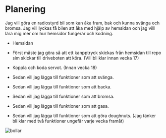 # Planering
Jag vill göra en radiostyrd bil som kan åka fram, bak och kunna svänga och bromsa. 
Jag vill lyckas få bilen att åka med hjälp av hemsidan och jag villl lära mig mer om hur hemsidor fungerar och kodning.




* Hemsidan
- Först måste jag göra så att ett kanpptryck skickas från hemsidan till repo sim skickar till driveboten att köra. (Vill bli klar innan vecka 17)

- Koppla och koda servot. (Innan vecka 18)

- Sedan vill jag lägga till funktioner som att svänga.
- Sedan vill jag lägga till funktioner som att backa.
- Sedan vill jag lägga till funktioner som att bromsa.
- Sedan vill jag lägga till funktioner som att gasa.
- Sedan vill jag lägga till funktioner som att göra doughnuts.
  (Jag tänker bli klar med två funktioner ungefär varje vecka framåt)







![bollar](https://github.com/abbindustrigymnasium/driverbot-ferrari-sf-25-anton/assets/144212712/9b81bc86-ea89-4953-b842-2ed8bf8fc05e)


  

